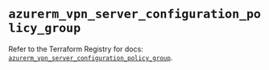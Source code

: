 # `azurerm_vpn_server_configuration_policy_group`

Refer to the Terraform Registry for docs: [`azurerm_vpn_server_configuration_policy_group`](https://registry.terraform.io/providers/hashicorp/azurerm/3.110.0/docs/resources/vpn_server_configuration_policy_group).
